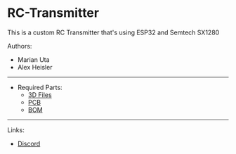 # RC-Transmitter
This is a custom RC Transmitter that's using ESP32 and Semtech SX1280

Authors:
- Marian Uta
- Alex Heisler

---

- Required Parts:
  - [3D Files](https://docs.google.com/spreadsheets/d/1K6EamDLu7aNF5GFfuzi9vV8SCz_6HzOA_h1CgVDcLqo/edit?usp=sharing)
  - [PCB](https://docs.google.com/spreadsheets/d/1bTyJoKmJrHec9gnfRhsfcdIJgJ4cUt9kbDGZgcYngUU/edit?usp=sharing)
  - [BOM](https://docs.google.com/spreadsheets/d/1osKjM83mz0m_O5QN-AISYl1IssTSeUwu/edit?usp=sharing&ouid=117182597298978401444&rtpof=true&sd=true)

---
Links:
- [Discord](https://discord.gg/eHyz2aJ6)
